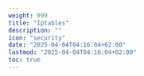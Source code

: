 ```yaml
---
weight: 999
title: "Iptables"
description: ""
icon: "security"
date: "2025-04-04T04:16:04+02:00"
lastmod: "2025-04-04T04:16:04+02:00"
toc: true
---
```

